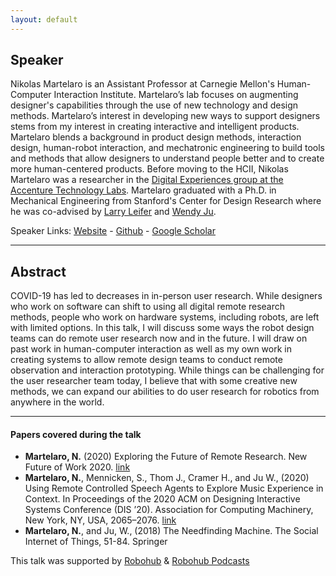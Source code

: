 ```yaml
---
layout: default
---
```

## Speaker

Nikolas Martelaro is an Assistant Professor at Carnegie Mellon's Human-Computer Interaction Institute. Martelaro’s lab focuses on augmenting designer's capabilities through the use of new technology and design methods. Martelaro’s interest in developing new ways to support designers stems from my interest in creating interactive and intelligent products. Martelaro blends a background in product design methods, interaction design, human-robot interaction, and mechatronic engineering to build tools and methods that allow designers to understand people better and to create more human-centered products. Before moving to the HCII, Nikolas Martelaro was a researcher in the [Digital Experiences group at the Accenture Technology Labs](https://www.accenture.com/us-en/services/accenture-labs/digitalexperiences?src=SOMS). Martelaro graduated with a Ph.D. in Mechanical Engineering from Stanford's Center for Design Research where he was co-advised by [Larry Leifer](https://profiles.stanford.edu/larry-leifer) and [Wendy Ju](https://www.wendyju.com/).

Speaker Links: [Website](http://nikmartelaro.com) - [Github](https://github.com/nikmart) - [Google Scholar](https://scholar.google.com/citations?user=SNnC2s4AAAAJ&hl=en)

---

## Abstract
COVID-19 has led to decreases in in-person user research. While designers who work on software can shift to using all digital remote research methods, people who work on hardware systems, including robots, are left with limited options. In this talk, I will discuss some ways the robot design teams can do remote user research now and in the future. I will draw on past work in human-computer interaction as well as my own work in creating systems to allow remote design teams to conduct remote observation and interaction prototyping. While things can be challenging for the user researcher team today, I believe that with some creative new methods, we can expand our abilities to do user research for robotics from anywhere in the world.


---

#### Papers covered during the talk
* **Martelaro, N.** (2020) Exploring the Future of Remote Research. New Future of Work 2020. [link](https://www.microsoft.com/en-us/research/publication/exploring-the-future-of-remote-user-research/)
* **Martelaro, N.**, Mennicken, S., Thom J., Cramer H., and Ju W., (2020) Using Remote Controlled Speech Agents to Explore Music Experience in Context. In Proceedings of the 2020 ACM on Designing Interactive Systems Conference (DIS ’20). Association for Computing Machinery, New York, NY, USA, 2065–2076. [link](https://doi.org/10.1145/3357236.3395440)
* **Martelaro, N.**, and Ju, W., (2018) The Needfinding Machine. The Social Internet of Things, 51-84. Springer


This talk was supported by [Robohub](https://robohub.org/nikolas-martelaros-talk-on-11-december-remote-user-research-for-human-robot-interaction/) & [Robohub Podcasts](https://robohub.org/embodied-interactions-from-robotics-to-dance/)
